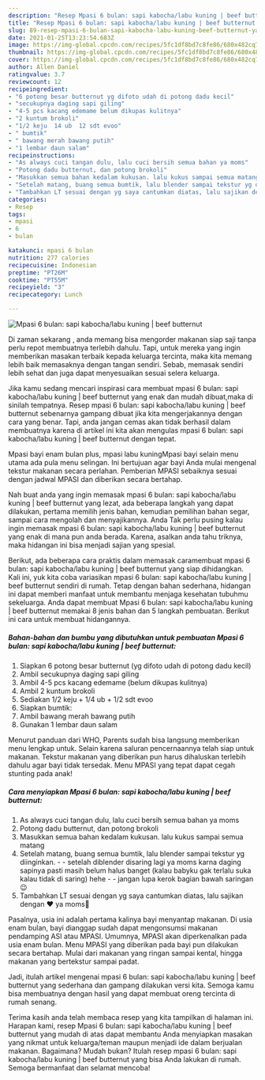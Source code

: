 ```yaml
---
description: "Resep Mpasi 6 bulan: sapi kabocha/labu kuning | beef butternut yang lezat Untuk Jualan"
title: "Resep Mpasi 6 bulan: sapi kabocha/labu kuning | beef butternut yang lezat Untuk Jualan"
slug: 89-resep-mpasi-6-bulan-sapi-kabocha-labu-kuning-beef-butternut-yang-lezat-untuk-jualan
date: 2021-01-25T13:23:54.683Z
image: https://img-global.cpcdn.com/recipes/5fc1df8bd7c8fe86/680x482cq70/mpasi-6-bulan-sapi-kabochalabu-kuning-beef-butternut-foto-resep-utama.jpg
thumbnail: https://img-global.cpcdn.com/recipes/5fc1df8bd7c8fe86/680x482cq70/mpasi-6-bulan-sapi-kabochalabu-kuning-beef-butternut-foto-resep-utama.jpg
cover: https://img-global.cpcdn.com/recipes/5fc1df8bd7c8fe86/680x482cq70/mpasi-6-bulan-sapi-kabochalabu-kuning-beef-butternut-foto-resep-utama.jpg
author: Allen Daniel
ratingvalue: 3.7
reviewcount: 12
recipeingredient:
- "6 potong besar butternut yg difoto udah di potong dadu kecil"
- "secukupnya daging sapi giling"
- "4-5 pcs kacang edemame belum dikupas kulitnya"
- "2 kuntum brokoli"
- "1/2 keju  14 ub  12 sdt evoo"
- " bumtik"
- " bawang merah bawang putih"
- "1 lembar daun salam"
recipeinstructions:
- "As always cuci tangan dulu, lalu cuci bersih semua bahan ya moms"
- "Potong dadu butternut, dan potong brokoli"
- "Masukkan semua bahan kedalam kukusan. lalu kukus sampai semua matang"
- "Setelah matang, buang semua bumtik, lalu blender sampai tekstur yg diinginkan.   setelah diblender disaring lagi ya moms karna daging sapinya pasti masih belum halus banget (kalau babyku gak terlalu suka kalau tidak di saring) hehe  jangan lupa kerok bagian bawah saringan😉"
- "Tambahkan LT sesuai dengan yg saya cantumkan diatas, lalu sajikan dengan ❤️ ya moms🥰"
categories:
- Resep
tags:
- mpasi
- 6
- bulan

katakunci: mpasi 6 bulan 
nutrition: 277 calories
recipecuisine: Indonesian
preptime: "PT26M"
cooktime: "PT55M"
recipeyield: "3"
recipecategory: Lunch

---
```



![Mpasi 6 bulan: sapi kabocha/labu kuning | beef butternut](https://img-global.cpcdn.com/recipes/5fc1df8bd7c8fe86/680x482cq70/mpasi-6-bulan-sapi-kabochalabu-kuning-beef-butternut-foto-resep-utama.jpg)

Di zaman  sekarang , anda memang bisa mengorder makanan siap saji tanpa perlu repot membuatnya terlebih dahulu. Tapi, untuk mereka yang ingin memberikan masakan terbaik kepada keluarga tercinta, maka kita memang lebih baik memasaknya dengan tangan sendiri. Sebab, memasak sendiri lebih sehat dan juga dapat menyesuaikan sesuai selera keluarga.

Jika kamu sedang mencari inspirasi cara membuat mpasi 6 bulan: sapi kabocha/labu kuning | beef butternut yang enak dan mudah dibuat,maka di sinilah tempatnya. Resep mpasi 6 bulan: sapi kabocha/labu kuning | beef butternut  sebenarnya gampang dibuat jika kita mengerjakannya dengan cara yang benar. Tapi, anda jangan cemas akan tidak berhasil dalam membuatnya 
karena di artikel ini kita akan mengulas mpasi 6 bulan: sapi kabocha/labu kuning | beef butternut dengan tepat.  

Mpasi bayi enam bulan plus, mpasi labu kuningMpasi bayi selain menu utama ada pula menu selingan. Ini bertujuan agar bayi Anda mulai mengenal tekstur makanan secara perlahan. Pemberian MPASI sebaiknya sesuai dengan jadwal MPASI dan diberikan secara bertahap.

Nah buat anda yang ingin memasak mpasi 6 bulan: sapi kabocha/labu kuning | beef butternut yang lezat, ada beberapa langkah yang dapat dilakukan, pertama memilih jenis bahan, kemudian pemilihan bahan segar, sampai cara mengolah dan menyajikannya. Anda Tak perlu pusing kalau ingin memasak mpasi 6 bulan: sapi kabocha/labu kuning | beef butternut yang enak di mana pun anda berada. Karena, asalkan anda  tahu triknya, maka hidangan ini bisa menjadi sajian yang spesial.

Berikut, ada beberapa cara praktis  dalam memasak caramembuat mpasi 6 bulan: sapi kabocha/labu kuning | beef butternut yang siap dihidangkan. Kali ini, yuk kita coba variasikan mpasi 6 bulan: sapi kabocha/labu kuning | beef butternut sendiri di rumah. Tetap dengan bahan sederhana, hidangan ini dapat memberi manfaat untuk membantu menjaga kesehatan tubuhmu sekeluarga. Anda dapat membuat Mpasi 6 bulan: sapi kabocha/labu kuning | beef butternut memakai 8 jenis bahan dan 5 langkah pembuatan. Berikut ini cara untuk membuat hidangannya.

<!--inarticleads1-->

##### Bahan-bahan dan bumbu yang dibutuhkan untuk pembuatan Mpasi 6 bulan: sapi kabocha/labu kuning | beef butternut:

1. Siapkan 6 potong besar butternut (yg difoto udah di potong dadu kecil)
1. Ambil secukupnya daging sapi giling
1. Ambil 4-5 pcs kacang edemame (belum dikupas kulitnya)
1. Ambil 2 kuntum brokoli
1. Sediakan 1/2 keju + 1/4 ub + 1/2 sdt evoo
1. Siapkan  bumtik:
1. Ambil  bawang merah bawang putih
1. Gunakan 1 lembar daun salam


Menurut panduan dari WHO, Parents sudah bisa langsung memberikan menu lengkap untuk. Selain karena saluran pencernaannya telah siap untuk makanan. Tekstur makanan yang diberikan pun harus dihaluskan terlebih dahulu agar bayi tidak tersedak. Menu MPASI yang tepat dapat cegah stunting pada anak! 

<!--inarticleads2-->

##### Cara menyiapkan Mpasi 6 bulan: sapi kabocha/labu kuning | beef butternut:

1. As always cuci tangan dulu, lalu cuci bersih semua bahan ya moms
1. Potong dadu butternut, dan potong brokoli
1. Masukkan semua bahan kedalam kukusan. lalu kukus sampai semua matang
1. Setelah matang, buang semua bumtik, lalu blender sampai tekstur yg diinginkan.  -  - setelah diblender disaring lagi ya moms karna daging sapinya pasti masih belum halus banget (kalau babyku gak terlalu suka kalau tidak di saring) hehe -  - jangan lupa kerok bagian bawah saringan😉
1. Tambahkan LT sesuai dengan yg saya cantumkan diatas, lalu sajikan dengan ❤️ ya moms🥰


Pasalnya, usia ini adalah pertama kalinya bayi menyantap makanan. Di usia enam bulan, bayi dianggap sudah dapat mengonsumsi makanan pendamping ASI atau MPASI. Umumnya, MPASI akan diperkenalkan pada usia enam bulan. Menu MPASI yang diberikan pada bayi pun dilakukan secara bertahap. Mulai dari makanan yang ringan sampai kental, hingga makanan yang bertekstur sampai padat. 

Jadi, itulah artikel mengenai  mpasi 6 bulan: sapi kabocha/labu kuning | beef butternut  yang sederhana dan gampang dilakukan versi kita. Semoga kamu bisa membuatnya dengan hasil yang dapat membuat oreng tercinta di rumah senang. 

Terima kasih anda telah membaca resep yang kita tampilkan di halaman ini. Harapan kami, resep  Mpasi 6 bulan: sapi kabocha/labu kuning | beef butternut yang mudah di atas dapat membantu Anda menyiapkan masakan yang nikmat untuk keluarga/teman maupun menjadi ide dalam berjualan makanan. Bagaimana? Mudah bukan? Itulah resep mpasi 6 bulan: sapi kabocha/labu kuning | beef butternut yang bisa Anda lakukan di rumah. Semoga bermanfaat dan selamat mencoba!

